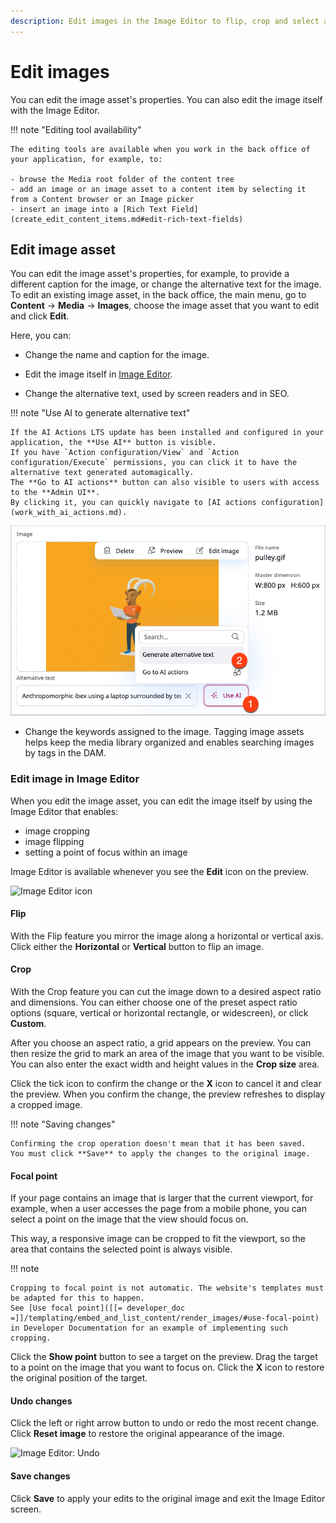 ```yaml
---
description: Edit images in the Image Editor to flip, crop and select a focal point.
---
```


# Edit images

You can edit the image asset's properties.
You can also edit the image itself with the Image Editor.

!!! note "Editing tool availability"

    The editing tools are available when you work in the back office of your application, for example, to:

    - browse the Media root folder of the content tree
    - add an image or an image asset to a content item by selecting it from a Content browser or an Image picker
    - insert an image into a [Rich Text Field](create_edit_content_items.md#edit-rich-text-fields)

## Edit image asset

You can edit the image asset's properties, for example, to provide a different caption for the image, or change the alternative text for the image.
To edit an existing image asset, in the back office, the main menu, go to **Content** -> **Media** -> **Images**, choose the image asset that you want to edit and click **Edit**.

Here, you can:

- Change the name and caption for the image.

- Edit the image itself in [Image Editor](#edit-image-in-image-editor).

- Change the alternative text, used by screen readers and in SEO.

!!! note "Use AI to generate alternative text"

    If the AI Actions LTS update has been installed and configured in your application, the **Use AI** button is visible.
    If you have `Action configuration/View` and `Action configuration/Execute` permissions, you can click it to have the alternative text generated automagically.
    The **Go to AI actions** button can also visible to users with access to the **Admin UI**.
    By clicking it, you can quickly navigate to [AI actions configuration](work_with_ai_actions.md).

![Generate alternative text](img/alt_text_use_ai.png)

- Change the keywords assigned to the image.
Tagging image assets helps keep the media library organized and enables searching images by tags in the DAM.

### Edit image in Image Editor

When you edit the image asset, you can edit the image itself by using the Image Editor that enables:

* image cropping
* image flipping
* setting a point of focus within an image

Image Editor is available whenever you see the **Edit** icon on the preview.

![Image Editor icon](image_editor_icon.png)

#### Flip

With the Flip feature you mirror the image along a horizontal or vertical axis.
Click either the **Horizontal** or **Vertical** button to flip an image.

#### Crop

With the Crop feature you can cut the image down to a desired aspect ratio and dimensions.
You can either choose one of the preset aspect ratio options (square, vertical or horizontal rectangle, or widescreen), or click **Custom**.

After you choose an aspect ratio, a grid appears on the preview.
You can then resize the grid to mark an area of the image that you want to be visible.
You can also enter the exact width and height values in the **Crop size** area.

Click the tick icon to confirm the change or the **X** icon to cancel it and clear the preview.
When you confirm the change, the preview refreshes to display a cropped image.

!!! note "Saving changes"

    Confirming the crop operation doesn't mean that it has been saved.
    You must click **Save** to apply the changes to the original image.

#### Focal point

If your page contains an image that is larger that the current viewport, for example, when a user accesses the page from a mobile phone,  you can select a point on the image that the view should focus on.

This way, a responsive image can be cropped to fit the viewport, so the area that contains the selected point is always visible.

!!! note

    Cropping to focal point is not automatic. The website's templates must be adapted for this to happen.
    See [Use focal point]([[= developer_doc =]]/templating/embed_and_list_content/render_images/#use-focal-point) in Developer Documentation for an example of implementing such cropping.

Click the **Show point** button to see a target on the preview.
Drag the target to a point on the image that you want to focus on.
Click the **X** icon to restore the original position of the target.

#### Undo changes

Click the left or right arrow button to undo or redo the most recent change.
Click **Reset image** to restore the original appearance of the image.

![Image Editor: Undo](image_editor_undo.png)

#### Save changes

Click **Save** to apply your edits to the original image and exit the Image Editor screen.
